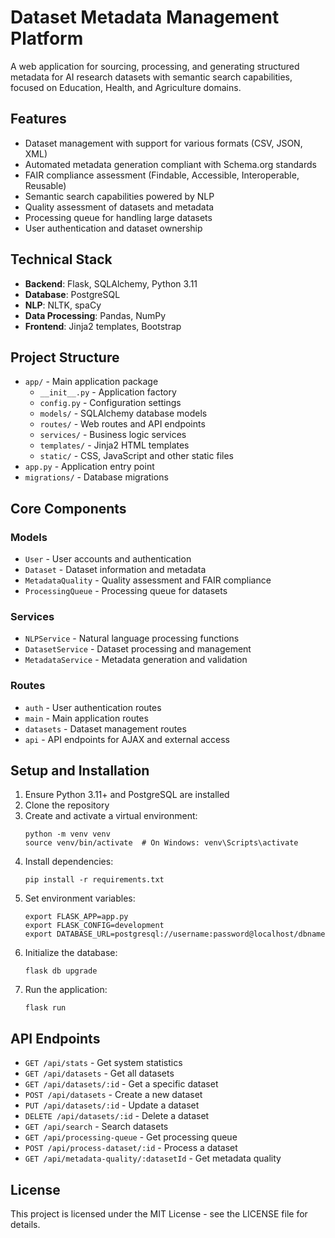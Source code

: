 # Dataset Metadata Management Platform

A web application for sourcing, processing, and generating structured metadata for AI research datasets with semantic search capabilities, focused on Education, Health, and Agriculture domains.

## Features

- Dataset management with support for various formats (CSV, JSON, XML)
- Automated metadata generation compliant with Schema.org standards
- FAIR compliance assessment (Findable, Accessible, Interoperable, Reusable)
- Semantic search capabilities powered by NLP
- Quality assessment of datasets and metadata
- Processing queue for handling large datasets
- User authentication and dataset ownership

## Technical Stack

- **Backend**: Flask, SQLAlchemy, Python 3.11
- **Database**: PostgreSQL
- **NLP**: NLTK, spaCy
- **Data Processing**: Pandas, NumPy
- **Frontend**: Jinja2 templates, Bootstrap

## Project Structure

- `app/` - Main application package
  - `__init__.py` - Application factory
  - `config.py` - Configuration settings
  - `models/` - SQLAlchemy database models
  - `routes/` - Web routes and API endpoints
  - `services/` - Business logic services
  - `templates/` - Jinja2 HTML templates
  - `static/` - CSS, JavaScript and other static files
- `app.py` - Application entry point
- `migrations/` - Database migrations

## Core Components

### Models

- `User` - User accounts and authentication
- `Dataset` - Dataset information and metadata
- `MetadataQuality` - Quality assessment and FAIR compliance
- `ProcessingQueue` - Processing queue for datasets

### Services

- `NLPService` - Natural language processing functions
- `DatasetService` - Dataset processing and management
- `MetadataService` - Metadata generation and validation

### Routes

- `auth` - User authentication routes
- `main` - Main application routes
- `datasets` - Dataset management routes
- `api` - API endpoints for AJAX and external access

## Setup and Installation

1. Ensure Python 3.11+ and PostgreSQL are installed
2. Clone the repository
3. Create and activate a virtual environment:
   ```
   python -m venv venv
   source venv/bin/activate  # On Windows: venv\Scripts\activate
   ```
4. Install dependencies:
   ```
   pip install -r requirements.txt
   ```
5. Set environment variables:
   ```
   export FLASK_APP=app.py
   export FLASK_CONFIG=development
   export DATABASE_URL=postgresql://username:password@localhost/dbname
   ```
6. Initialize the database:
   ```
   flask db upgrade
   ```
7. Run the application:
   ```
   flask run
   ```

## API Endpoints

- `GET /api/stats` - Get system statistics
- `GET /api/datasets` - Get all datasets
- `GET /api/datasets/:id` - Get a specific dataset
- `POST /api/datasets` - Create a new dataset
- `PUT /api/datasets/:id` - Update a dataset
- `DELETE /api/datasets/:id` - Delete a dataset
- `GET /api/search` - Search datasets
- `GET /api/processing-queue` - Get processing queue
- `POST /api/process-dataset/:id` - Process a dataset
- `GET /api/metadata-quality/:datasetId` - Get metadata quality

## License

This project is licensed under the MIT License - see the LICENSE file for details.